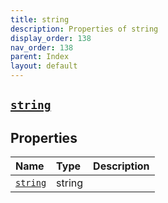 ```yaml
---
title: string
description: Properties of string
display_order: 138
nav_order: 138
parent: Index
layout: default
---
```


##  [`string`](./string.html) 
## Properties
| Name | Type | Description |
|:-----|:-----|:------------|
| [`string`](./string.html) | string |  |



